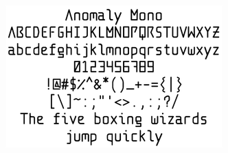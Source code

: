 <p align="center">
  <img src="https://github.com/benbusby/anomaly-mono/blob/master/anomaly_mono.png" alt="astral mono screenshot" />
</p>
